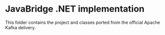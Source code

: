 # JavaBridge .NET implementation

This folder contains the project and classes ported from the official Apache Kafka delivery.